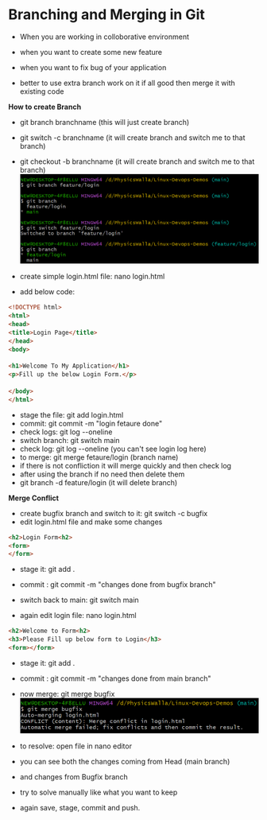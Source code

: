 # Branching and Merging in Git

- When you are working in colloborative environment
- when you want to create some new feature
- when you want to fix bug of your application

- better to use extra branch work on it if all good then merge it with existing code

**How to create Branch**

- git branch branchname (this will just create branch)
- git switch -c branchname (it will create branch and switch me to that branch)
- git checkout -b branchname (it will create branch and switch me to that branch)
![Working with Branch](images/branch1.png)

- create simple login.html file: nano login.html
- add below code:
```html
<!DOCTYPE html>
<html>
<head>
<title>Login Page</title>
</head>
<body>

<h1>Welcome To My Application</h1>
<p>Fill up the below Login Form.</p>

</body>
</html>
```
- stage the file: git add login.html
- commit: git commit -m "login fetaure done"
- check logs: git log --oneline
- switch branch: git switch main
- check log: git log --oneline (you can't see login log here)
- to merge: git merge fetaure/login (branch name)
- if there is not confliction it will merge quickly and then check log
- after using the branch if no need then delete them
- git branch -d feature/login (it will delete branch)

**Merge Conflict**

- create bugfix branch and switch to it: git switch -c bugfix
- edit login.html file and make some changes
```html
<h2>Login Form<h2>
<form>
</form>
```
- stage it: git add .
- commit : git commit -m "changes done from bugfix branch"

- switch back to main: git switch main

- again edit login file: nano login.html
```html
<h2>Welcome to Form<h2>
<h3>Please Fill up below form to Login</h3>
<form></form>
```
- stage it: git add .
- commit : git commit -m "changes done from main branch"

- now merge: git merge bugfix
![Merge Conflict](images/conflict.png)

- to resolve: open file in nano editor
- you can see both the changes coming from Head (main branch)
- and changes from Bugfix branch

- try to solve manually like what you want to keep 
- again save, stage, commit and push.